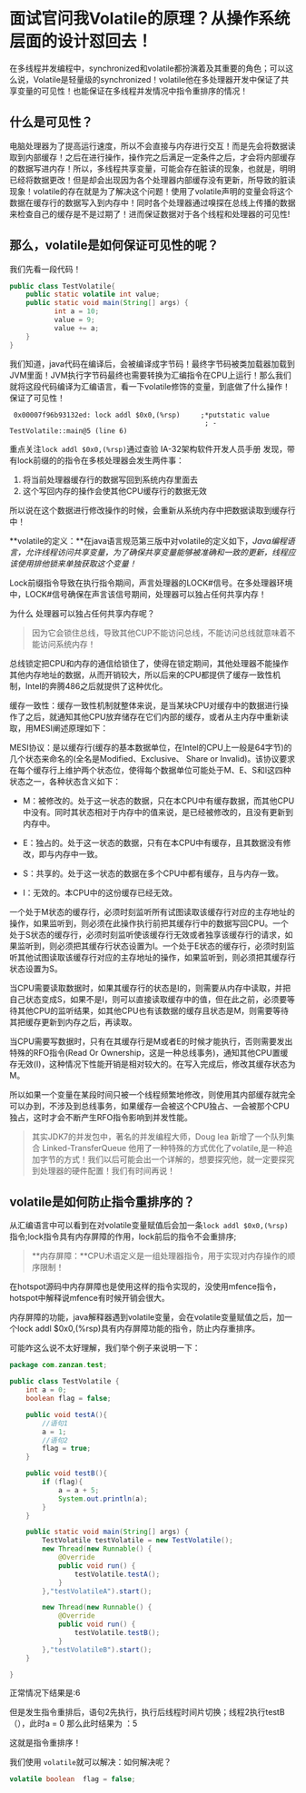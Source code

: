 # 面试官问我Volatile的原理？从操作系统层面的设计怼回去！

在多线程并发编程中，synchronized和volatile都扮演着及其重要的角色；可以这么说，Volatile是轻量级的synchronized！volatile他在多处理器开发中保证了共享变量的可见性！也能保证在多线程并发情况中指令重排序的情况！

## 什么是可见性？

电脑处理器为了提高运行速度，所以不会直接与内存进行交互！而是先会将数据读取到内部缓存！之后在进行操作，操作完之后满足一定条件之后，才会将内部缓存的数据写进内存！所以，多线程共享变量，可能会存在脏读的现象，也就是，明明已经将数据更改！但是却会出现因为各个处理器内部缓存没有更新，所导致的脏读现象！volatile的存在就是为了解决这个问题！使用了volatile声明的变量会将这个数据在缓存行的数据写入到内存中！同时各个处理器通过嗅探在总线上传播的数据来检查自己的缓存是不是过期了！进而保证数据对于各个线程和处理器的可见性!

## 那么，volatile是如何保证可见性的呢？

我们先看一段代码！

```java
public class TestVolatile{
    public static volatile int value;
    public static void main(String[] args) {
           int a = 10;
           value = 9;
           value += a;
    }
}
```

我们知道，java代码在编译后，会被编译成字节码！最终字节码被类加载器加载到JVM里面！JVM执行字节码最终也需要转换为汇编指令在CPU上运行！那么我们就将这段代码编译为汇编语言，看一下volatile修饰的变量，到底做了什么操作！保证了可见性！

```shell
 0x00007f96b93132ed: lock addl $0x0,(%rsp)     ;*putstatic value
                                                ; - TestVolatile::main@5 (line 6)
```

重点关注`lock addl $0x0,(%rsp)`通过查验 IA-32架构软件开发人员手册 发现，带有lock前缀的的指令在多核处理器会发生两件事：

1. 将当前处理器缓存行的数据写回到系统内存里面去
2. 这个写回内存的操作会使其他CPU缓存行的数据无效

所以说在这个数据进行修改操作的时候，会重新从系统内存中把数据读取到缓存行中！

**volatile的定义：**在java语言规范第三版中对volatile的定义如下，*Java编程语言，允许线程访问共享变量，为了确保共享变量能够被准确和一致的更新，线程应该使用排他锁来单独获取这个变量！*

Lock前缀指令导致在执行指令期间，声言处理器的LOCK#信号。在多处理器环境中，LOCK#信号确保在声言该信号期间，处理器可以独占任何共享内存！

为什么 处理器可以独占任何共享内存呢？

> 因为它会锁住总线，导致其他CUP不能访问总线，不能访问总线就意味着不能访问系统内存！

总线锁定把CPU和内存的通信给锁住了，使得在锁定期间，其他处理器不能操作其他内存地址的数据，从而开销较大，所以后来的CPU都提供了缓存一致性机制，Intel的奔腾486之后就提供了这种优化。

缓存一致性：缓存一致性机制就整体来说，是当某块CPU对缓存中的数据进行操作了之后，就通知其他CPU放弃储存在它们内部的缓存，或者从主内存中重新读取，用MESI阐述原理如下：

MESI协议：是以缓存行(缓存的基本数据单位，在Intel的CPU上一般是64字节)的几个状态来命名的(全名是Modified、Exclusive、 Share or Invalid)。该协议要求在每个缓存行上维护两个状态位，使得每个数据单位可能处于M、E、S和I这四种状态之一，各种状态含义如下：

- M：被修改的。处于这一状态的数据，只在本CPU中有缓存数据，而其他CPU中没有。同时其状态相对于内存中的值来说，是已经被修改的，且没有更新到内存中。

- E：独占的。处于这一状态的数据，只有在本CPU中有缓存，且其数据没有修改，即与内存中一致。
- S：共享的。处于这一状态的数据在多个CPU中都有缓存，且与内存一致。
-  I：无效的。本CPU中的这份缓存已经无效。

​     一个处于M状态的缓存行，必须时刻监听所有试图读取该缓存行对应的主存地址的操作，如果监听到，则必须在此操作执行前把其缓存行中的数据写回CPU。
​        一个处于S状态的缓存行，必须时刻监听使该缓存行无效或者独享该缓存行的请求，如果监听到，则必须把其缓存行状态设置为I。
​        一个处于E状态的缓存行，必须时刻监听其他试图读取该缓存行对应的主存地址的操作，如果监听到，则必须把其缓存行状态设置为S。

​       当CPU需要读取数据时，如果其缓存行的状态是I的，则需要从内存中读取，并把自己状态变成S，如果不是I，则可以直接读取缓存中的值，但在此之前，必须要等待其他CPU的监听结果，如其他CPU也有该数据的缓存且状态是M，则需要等待其把缓存更新到内存之后，再读取。

​       当CPU需要写数据时，只有在其缓存行是M或者E的时候才能执行，否则需要发出特殊的RFO指令(Read Or Ownership，这是一种总线事务)，通知其他CPU置缓存无效(I)，这种情况下性能开销是相对较大的。在写入完成后，修改其缓存状态为M。

​       所以如果一个变量在某段时间只被一个线程频繁地修改，则使用其内部缓存就完全可以办到，不涉及到总线事务，如果缓存一会被这个CPU独占、一会被那个CPU 独占，这时才会不断产生RFO指令影响到并发性能。

> 其实JDK7的并发包中，著名的并发编程大师，Doug lea 新增了一个队列集合 Linked-TransferQueue 他用了一种特殊的方式优化了volatile,是一种追加字节的方式！我们以后可能会出一个详解的，想要探究他，就一定要探究到处理器的硬件配置！我们有时间再说！

## volatile是如何防止指令重排序的？

从汇编语言中可以看到在对volatile变量赋值后会加一条`lock addl $0x0,(%rsp)`指令;lock指令具有内存屏障的作用，lock前后的指令不会重排序;

> **内存屏障：**CPU术语定义是一组处理器指令，用于实现对内存操作的顺序限制！

在hotspot源码中内存屏障也是使用这样的指令实现的，没使用mfence指令，hotspot中解释说mfence有时候开销会很大。

内存屏障的功能，java解释器遇到volatile变量，会在volatile变量赋值之后，加一个lock addl $0x0,(%rsp)具有内存屏障功能的指令，防止内存重排序。

可能咋这么说不太好理解，我们举个例子来说明一下：

```java
package com.zanzan.test;

public class TestVolatile {
    int a = 0;
    boolean flag = false;

    public void testA(){
        //语句1
        a = 1;
        //语句2
        flag = true;
    }

    public void testB(){
        if (flag){
            a = a + 5;
            System.out.println(a);
        }
    }

    public static void main(String[] args) {
        TestVolatile testVolatile = new TestVolatile();
        new Thread(new Runnable() {
            @Override
            public void run() {
                testVolatile.testA();
            }
        },"testVolatileA").start();

        new Thread(new Runnable() {
            @Override
            public void run() {
                testVolatile.testB();
            }
        },"testVolatileB").start();
    }

}
```

正常情况下结果是:6

但是发生指令重排后，语句2先执行，执行后线程时间片切换；线程2执行testB（），此时a = 0 那么此时结果为 ：5

这就是指令重排序！

我们使用 `volatile`就可以解决：如何解决呢？

```java
volatile boolean  flag = false;
```


